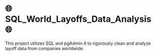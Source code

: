 # :globe_with_meridians: SQL_World_Layoffs_Data_Analysis :globe_with_meridians:
This project utilizes SQL and pgAdmin 4 to rigorously clean and analyze layoff data from companies worldwide.
